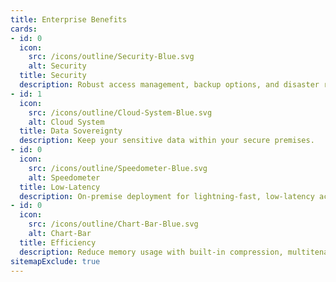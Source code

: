 ```yaml
---
title: Enterprise Benefits
cards:
- id: 0
  icon:
    src: /icons/outline/Security-Blue.svg
    alt: Security
  title: Security
  description: Robust access management, backup options, and disaster recovery.
- id: 1
  icon:
    src: /icons/outline/Cloud-System-Blue.svg
    alt: Cloud System
  title: Data Sovereignty
  description: Keep your sensitive data within your secure premises.
- id: 0
  icon:
    src: /icons/outline/Speedometer-Blue.svg
    alt: Speedometer
  title: Low-Latency
  description: On-premise deployment for lightning-fast, low-latency access.
- id: 0
  icon:
    src: /icons/outline/Chart-Bar-Blue.svg
    alt: Chart-Bar
  title: Efficiency
  description: Reduce memory usage with built-in compression, multitenancy, and offloading data to disk.
sitemapExclude: true
---
```

